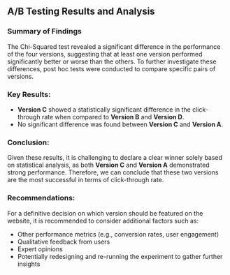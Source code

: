 ## A/B Testing Results and Analysis

### Summary of Findings

The Chi-Squared test revealed a significant difference in the performance of the four versions, suggesting that at least one version performed significantly better or worse than the others. To further investigate these differences, post hoc tests were conducted to compare specific pairs of versions.

### Key Results:
- **Version C** showed a statistically significant difference in the click-through rate when compared to **Version B** and **Version D**.
- No significant difference was found between **Version C** and **Version A**.

### Conclusion:
Given these results, it is challenging to declare a clear winner solely based on statistical analysis, as both **Version C** and **Version A** demonstrated strong performance. Therefore, we can conclude that these two versions are the most successful in terms of click-through rate.

### Recommendations:
For a definitive decision on which version should be featured on the website, it is recommended to consider additional factors such as:
- Other performance metrics (e.g., conversion rates, user engagement)
- Qualitative feedback from users
- Expert opinions
- Potentially redesigning and re-running the experiment to gather further insights


